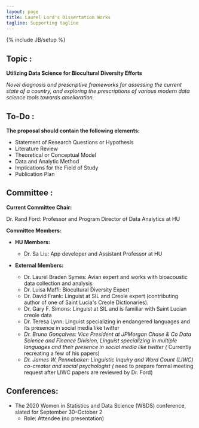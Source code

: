 ```yaml
---
layout: page
title: Laurel Lord's Dissertation Works
tagline: Supporting tagline
---
```

{% include JB/setup %}

## Topic : 

**Utilizing Data Science for Biocultural Diversity Efforts**

*Novel diagnosis and prescriptive frameworks for assessing the current state of a country, and exploring the prescriptions of various modern data science tools towards amelioration.*


## To-Do : 

**The proposal should contain the following elements:**

- Statement of Research Questions or Hypothesis
- Literature Review
- Theoretical or Conceptual Model
- Data and Analytic Method
- Implications for the Field of Study
- Publication Plan


## Committee : 

**Current Committee Chair:**

Dr. Rand Ford: Professor and Program Director of Data Analytics at HU

**Committee Members:**  

- **HU Members:**

    - Dr. Sa Liu: App developer and Assistant Professor at HU

- **External Members:** 

    - Dr. Laurel Braden Symes: Avian expert and works with bioacoustic data collection and analysis
    - Dr. Luisa Maffi: Biocultural Diversity Expert
    - Dr. David Frank: Linguist at SIL and Creole expert 
(contributing author of one of Saint Lucia's Creole Dictionaries).
    - Dr. Gary F. Simons: Linguist at SIL and is familiar with Saint Lucian creole data
    - Dr. Teresa Lynn: Linguist specializing in endangered languages and its presence in social media like twitter
    - *Dr. Bruno Gonçalves: Vice President at JPMorgan Chase & Co Data Science and Finance Division, Linguist specializing in multiple languages and their presence in social media like twitter (* Currently recreating a few of his papers)
    - *Dr. James W. Pennebaker: Linguistic Inquiry and Word Count (LIWC) co-creator and  social psychologist (* need to prepare formal meeting request after LIWC papers are reviewed by Dr. Ford)

## Conferences:
- The 2020 Women in Statistics and Data Science (WSDS) conference, slated for September 30–October 2
    - Role: Attendee (no presentation)
